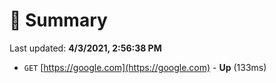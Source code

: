 # 📖 Summary
Last updated: **4/3/2021, 2:56:38 PM**

- `GET` [https://google.com](https://google.com) - **Up** (133ms)
